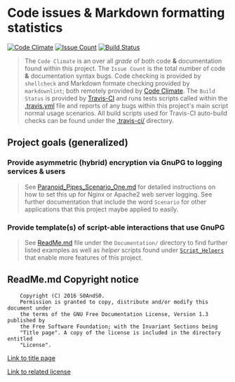 # Code issues & Markdown formatting statistics

[![Code Climate](https://codeclimate.com/github/S0AndS0/Perinoid_Pipes/badges/gpa.svg)](https://codeclimate.com/github/S0AndS0/Perinoid_Pipes)
 [![Issue Count](https://codeclimate.com/github/S0AndS0/Perinoid_Pipes/badges/issue_count.svg)](https://codeclimate.com/github/S0AndS0/Perinoid_Pipes)
 [![Build Status](https://travis-ci.org/S0AndS0/Perinoid_Pipes.svg?branch=master)](https://travis-ci.org/S0AndS0/Perinoid_Pipes)

> The `Code Climate` is an over all *grade* of both code **&** documentation
> found within this project.
> The `Issue Count` is the total number of code **&** documentation syntax
> bugs. Code checking is provided by `shellcheck` and Markdown formate
> checking provided by `markdownlint`; both remotely provided by
> [Code Climate](https://codeclimate.com/).
> The `Build Status` is provided by [Travis-CI](https://travis-ci.org/) and
> runs tests scripts called within the [.travis.yml](.travis.yml) file and
> reports of any bugs within this project's main script normal usage scenarios.
> All build scripts used for Travis-CI auto-build checks can be found under the
> [.travis-ci/](.travis-ci/) directory.

## Project goals (generalized)

### Provide asymmetric (hybrid) encryption via GnuPG to logging services & users

> See [Paranoid_Pipes_Scenario_One.md](Documentation/Paranoid_Pipes_Scenario_One.md)
> for detailed instructions on how to set this up for Nginx or Apache2 web
> server logging. See further documentation that include the word `Scenario` for
> other applications that this project maybe applied to easily.

### Provide template(s) of script-able interactions that use GnuPG

> See [ReadMe.md](Documentation/ReadMe.md) file under the `Documentation/`
> directory to find further listed examples as well as *helper* scripts found
> under [`Script_Helpers`](Script_Helpers) that enable more features of this
> project.

## ReadMe.md Copyright notice

```
    Copyright (C) 2016 S0AndS0.
    Permission is granted to copy, distribute and/or modify this document under
    the terms of the GNU Free Documentation License, Version 1.3 published by
    the Free Software Foundation; with the Invariant Sections being
    "Title page". A copy of the license is included in the directory entitled
    "License".
```

[Link to title page](Documentation/Contributing_Financially.md)

[Link to related license](Licenses/GNU_FDLv1.3_Documentation.md)
